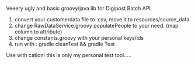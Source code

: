 Veeery ugly and basic groovy/java lib for Digipost Batch API

1. convert your customerdata file to .csv, move it to resources/source_data
2. change RawDataService.groovy populatePeople to your need. (map column to attribute)
3. change constants.groovy with your personal keys/ids
4. run with :
gradle cleanTest && gradle Test


Use with cation! this is only my personal test tool..... 
